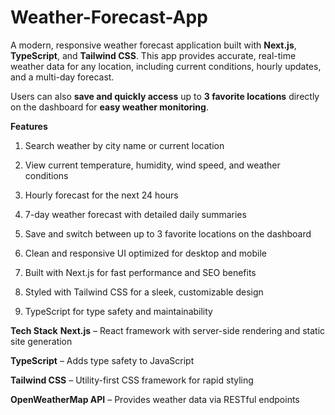 # Weather-Forecast-App
A modern, responsive weather forecast application built with **Next.js**, **TypeScript**, and **Tailwind CSS**. This app provides accurate, real-time weather data for any location, including current conditions, hourly updates, and a multi-day forecast.

Users can also **save and quickly access** up to **3 favorite locations** directly on the dashboard for **easy weather monitoring**.

**Features**

1. Search weather by city name or current location

2. View current temperature, humidity, wind speed, and weather conditions

3. Hourly forecast for the next 24 hours

4. 7-day weather forecast with detailed daily summaries

5. Save and switch between up to 3 favorite locations on the dashboard

6. Clean and responsive UI optimized for desktop and mobile

7. Built with Next.js for fast performance and SEO benefits

8. Styled with Tailwind CSS for a sleek, customizable design

9. TypeScript for type safety and maintainability

**Tech Stack**
**Next.js** – React framework with server-side rendering and static site generation

**TypeScript** – Adds type safety to JavaScript

**Tailwind CSS** – Utility-first CSS framework for rapid styling

**OpenWeatherMap API**  – Provides weather data via RESTful endpoints
